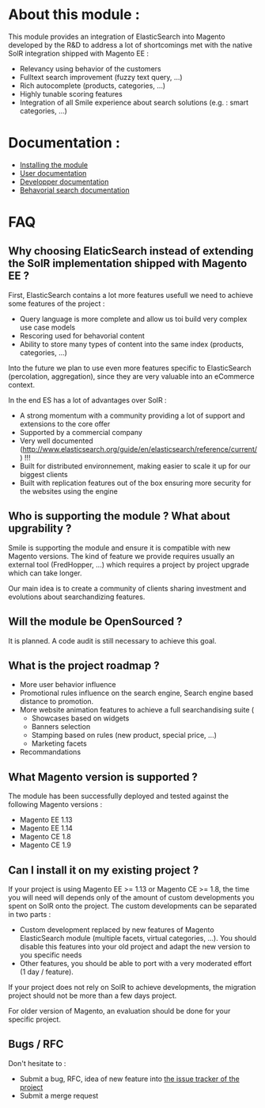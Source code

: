 About this module :
===================
This module provides an integration of ElasticSearch into Magento developed by the R&D to address a lot of shortcomings met with the native SolR integration shipped with Magento EE :

* Relevancy using behavior of the customers
* Fulltext search improvement (fuzzy text query, …)
* Rich autocomplete (products, categories,  …)
* Highly tunable scoring features
* Integration of all Smile experience about search solutions (e.g. : smart categories, …)

Documentation :
===============

* [Installing the module](doc/install.md)
* [User documentation](doc/user-documentation.md)
* [Developper documentation](doc/developper-documentation.md)
* [Behavorial search documentation](doc/behavorial-search.md)

FAQ
===

Why choosing ElaticSearch instead of extending the SolR implementation shipped with Magento EE ?
------------------------------------------------------------------------------------------------
First, ElasticSearch contains a lot more features usefull we need to achieve some features of the project :

* Query language is more complete and allow us toi build very complex use case models
* Rescoring used for behavorial content
* Ability to store many types of content into the same index (products, categories, ...)

Into the future we plan to use even more features specific to ElasticSearch (percolation, aggregation), since they are very valuable into an eCommerce context.

In the end ES has a lot of advantages over SolR :

* A strong momentum with a community providing a lot of support and extensions to the core offer
* Supported by a commercial company
* Very well documented (http://www.elasticsearch.org/guide/en/elasticsearch/reference/current/) !!!
* Built for distributed environnement, making easier to scale it up for our biggest clients
* Built with replication features out of the box ensuring more security for the websites using the engine


Who is supporting the module ? What about upgrability ?
-------------------------------------------------------

Smile is supporting the module and ensure it is compatible with new Magento versions.
The kind of feature we provide requires usually an external tool (FredHopper, ...) which requires a project by project upgrade which can take longer.

Our main idea is to create a community of clients sharing investment and evolutions about searchandizing features.
 
Will the module be OpenSourced ?
--------------------------------

It is planned. A code audit is still necessary to achieve this goal.


What is the project roadmap ?
-----------------------------

* More user behavior influence
* Promotional rules influence on the search engine, Search engine based distance to promotion.
* More website animation features to achieve a full searchandising suite (
  * Showcases based on widgets
  * Banners selection
  * Stamping based on rules (new product, special price, ...)
  * Marketing facets
* Recommandations


What Magento version is supported ?
-----------------------------------

The module has been successfully deployed and tested against the following Magento versions :
* Magento EE 1.13
* Magento EE 1.14
* Magento CE 1.8
* Magento CE 1.9


Can I install it on my existing project ?
-----------------------------------------

If your project is using Magento EE >= 1.13 or Magento CE >= 1.8, the time you will need will depends only of the amount of custom developments you spent on SolR onto the project. The custom developments can be separated in two parts :

* Custom development replaced by new features of Magento ElasticSearch module (multiple facets, virtual categories, ...). You should disable this features into your old project and adapt the new version to you specific needs
* Other features, you should be able to port with a very moderated effort (1 day / feature).

If your project does not rely on SolR to achieve developments, the migration project should not be more than a few days project.

For older version of Magento, an evaluation should be done for your specific project.


Bugs / RFC
----------

Don't hesitate to :

* Submit a bug, RFC, idea of new feature into [the issue tracker of the project](research-and-development/magento-es/issues)
* Submit a merge request


